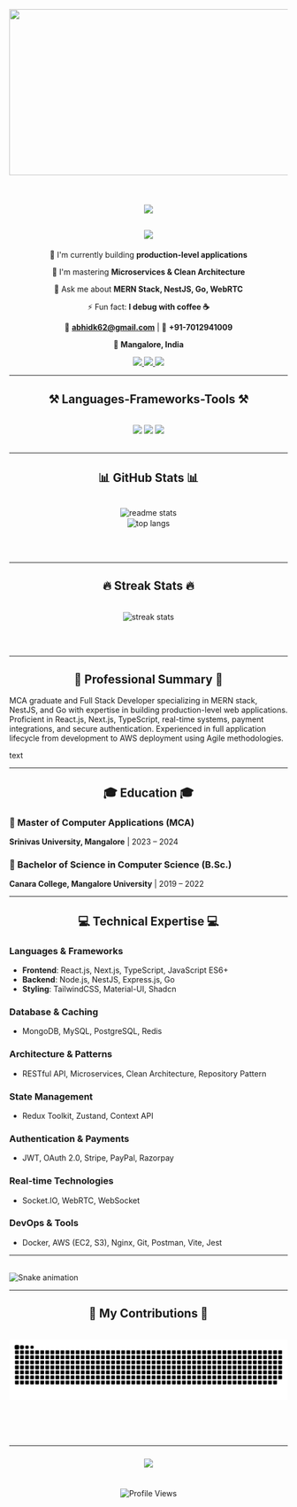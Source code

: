 <div align="center">
  <img src="https://media.giphy.com/media/qgQUggAC3Pfv687qPC/giphy.gif" width="600" height="300"/>
</div>

<h1 align="center">
  <img src="https://readme-typing-svg.herokuapp.com/?font=Righteous&size=35&center=true&vCenter=true&width=500&height=70&duration=4000&lines=Hi+There!+👋;+I'm+Mohammed+Rimshan!;" />
</h1>

<h3 align="center">
  <img src="https://readme-typing-svg.herokuapp.com/?font=Righteous&size=25&center=true&vCenter=true&width=600&height=50&duration=3000&lines=React+Developer+⚛️;Next.js+Developer+🚀;Node.js+Developer+💚;Express.js+Developer+⚡;NestJS+Developer+🔴;JavaScript+Developer+💛;Full+Stack+Developer+🌐;Backend+Developer+🔧;Frontend+Developer+🎨;MERN+Stack+Developer+📦" />
</h3>

<div align="center">
 
 🔭 I'm currently building **production-level applications**
 
 🌱 I'm mastering **Microservices & Clean Architecture**
 
 💬 Ask me about **MERN Stack, NestJS, Go, WebRTC**

 ⚡ Fun fact: **I debug with coffee ☕**

 📧 **abhidk62@gmail.com** | 📱 **+91-7012941009**

 📍 **Mangalore, India**

</div>

<div align="center"> 
  <a href="mailto:abhidk62@gmail.com">
    <img src="https://img.shields.io/badge/Gmail-333333?style=for-the-badge&logo=gmail&logoColor=red" />
  </a>
  <a href="your-linkedin-url" target="_blank">
    <img src="https://img.shields.io/badge/LinkedIn-0077B5?style=for-the-badge&logo=linkedin&logoColor=white" target="_blank" />
  </a>
  <a href="your-portfolio-url" target="_blank">
     <img src="https://img.shields.io/badge/Portfolio-FF5722?style=for-the-badge&logo=todoist&logoColor=white" target="_blank" />
  </a>
</div>

---

<h2 align="center">⚒️ Languages-Frameworks-Tools ⚒️</h2>
<br/>
<div align="center">
    <img src="https://skillicons.dev/icons?i=react,nextjs,nodejs,express,nestjs,go,typescript,javascript" />
    <img src="https://skillicons.dev/icons?i=mongodb,mysql,postgresql,redis,docker,aws,nginx,git" />
    <img src="https://skillicons.dev/icons?i=redux,tailwind,vite,jest,postman,socketio,vercel,linux" />
</div>

<br/>

---

<h2 align="center">📊 GitHub Stats 📊</h2>
<br>
<div align="center">
  <img width="390" src="https://github-readme-stats.vercel.app/api?username=mohammedrimshan&show_icons=true&theme=tokyonight&rank_icon=github&border_radius=10" alt="readme stats" />
  <br/>
  <img width="325" align="center" src="https://github-readme-stats.vercel.app/api/top-langs/?username=mohammedrimshan&hide=HTML&langs_count=8&layout=compact&theme=tokyonight&border_radius=10&size_weight=0.5&count_weight=0.5" alt="top langs" />
</div>

<br/><br/>

---

<h2 align="center">🔥 Streak Stats 🔥</h2>
<br>
<div align="center">
    <img src="https://github-readme-streak-stats.herokuapp.com/?user=mohammedrimshan&theme=tokyonight&border_radius=10" alt="streak stats"/>
</div>

<br/><br/>

---

<h2 align="center">💼 Professional Summary 💼</h2>

<div align="left">

MCA graduate and Full Stack Developer specializing in MERN stack,
NestJS, and Go with expertise in building production-level web
applications. Proficient in React.js, Next.js, TypeScript, real-time
systems, payment integrations, and secure authentication. Experienced
in full application lifecycle from development to AWS deployment using
Agile methodologies.

text

</div>

---

<h2 align="center">🎓 Education 🎓</h2>

<div align="left">

### 🎯 Master of Computer Applications (MCA)
**Srinivas University, Mangalore** | 2023 – 2024

### 🎯 Bachelor of Science in Computer Science (B.Sc.)
**Canara College, Mangalore University** | 2019 – 2022

</div>

---

<h2 align="center">💻 Technical Expertise 💻</h2>

<div align="left">

### Languages & Frameworks
- **Frontend**: React.js, Next.js, TypeScript, JavaScript ES6+
- **Backend**: Node.js, NestJS, Express.js, Go
- **Styling**: TailwindCSS, Material-UI, Shadcn

### Database & Caching
- MongoDB, MySQL, PostgreSQL, Redis

### Architecture & Patterns
- RESTful API, Microservices, Clean Architecture, Repository Pattern

### State Management
- Redux Toolkit, Zustand, Context API

### Authentication & Payments
- JWT, OAuth 2.0, Stripe, PayPal, Razorpay

### Real-time Technologies
- Socket.IO, WebRTC, WebSocket

### DevOps & Tools
- Docker, AWS (EC2, S3), Nginx, Git, Postman, Vite, Jest

</div>

---

<br clear="both">

<img src="https://raw.githubusercontent.com/mohammedrimshan/mohammedrimshan/output/snake.svg" alt="Snake animation" />

---

<div align="center">
  <h2>🐍 My Contributions 🐍</h2>
  <br>
  <img alt="snake eating my contributions" src="https://raw.githubusercontent.com/salesp07/salesp07/output/github-contribution-grid-snake.svg" />
  
  <br/><br/><br/>
</div>

---

<h3 align="center">
    <img src="https://readme-typing-svg.herokuapp.com/?font=Righteous&size=25&center=true&vCenter=true&width=500&height=70&duration=4000&lines=Thanks+for+visiting!+✌️;+Shoot+me+a+message+on+LinkedIn!;I'm+always+down+to+collab+:)">
</h3>

<br/>

<div align="center">
  <img src="https://komarev.com/ghpvc/?username=mohammedrimshan&style=for-the-badge&color=blue" alt="Profile Views"/>
</div>
